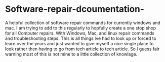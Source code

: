 # Software-repair-dcoumentation-
A helpful collection of software repair commands for currently windows and mac. I am trying to add to this regularly to hopfully create a one stop shop for all Computer repairs. With Windows, Mac, and linux repair commands and troubleshooting steps. 
This is all things Ive had to look up or forced to learn over the years and just wanted to give myself a nice single place to look rather then having to go from tech article to tech article. So I guess fair warning most of this is not mine to a little collection of knowlage. 
